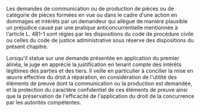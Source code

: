 Les demandes de communication ou de production de pièces ou de catégorie de pièces formées en vue ou dans le cadre d'une action en dommages et intérêts par un demandeur qui allègue de manière plausible un préjudice causé par une pratique anticoncurrentielle mentionnée à l'article L. 481-1 sont régies par les dispositions du code de procédure civile ou celles du code de justice administrative sous réserve des dispositions du présent chapitre.   

  
Lorsqu'il statue sur une demande présentée en application du premier alinéa, le juge en apprécie la justification en tenant compte des intérêts légitimes des parties et des tiers. Il veille en particulier à concilier la mise en œuvre effective du droit à réparation, en considération de l'utilité des éléments de preuve dont la communication ou la production est demandée, et la protection du caractère confidentiel de ces éléments de preuve ainsi que la préservation de l'efficacité de l'application du droit de la concurrence par les autorités compétentes.